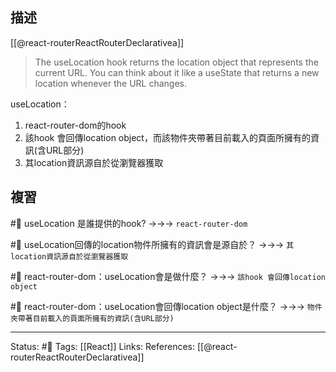## 描述
[[@react-routerReactRouterDeclarativea]]
> The useLocation hook returns the location object that represents the current URL. You can think about it like a useState that returns a new location whenever the URL changes.

useLocation：
1. react-router-dom的hook
2. 該hook 會回傳location object，而該物件夾帶著目前載入的頁面所擁有的資訊(含URL部分)
3. 其location資訊源自於從瀏覽器獲取


## 複習

#🧠 useLocation 是誰提供的hook? ->->-> `react-router-dom`
<!--SR:!2022-12-29,27,250-->

#🧠 useLocation回傳的location物件所擁有的資訊會是源自於？ ->->-> `其location資訊源自於從瀏覽器獲取`
<!--SR:!2023-01-10,31,250-->

#🧠 react-router-dom：useLocation會是做什麼？ ->->-> `該hook 會回傳location object`
<!--SR:!2022-12-26,25,250-->

#🧠 react-router-dom：useLocation會回傳location object是什麼？ ->->-> `物件夾帶著目前載入的頁面所擁有的資訊(含URL部分)`
<!--SR:!2022-12-27,26,250-->



---
Status:  #🌱 
Tags:
[[React]]
Links:
References:
[[@react-routerReactRouterDeclarativea]]
